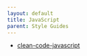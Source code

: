 ```yaml
---
layout: default
title: JavaScript
parent: Style Guides
---
```


- [clean-code-javascript](https://github.com/ryanmcdermott/clean-code-javascript)
